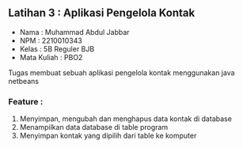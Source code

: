 ## Latihan 3 : Aplikasi Pengelola Kontak

- Nama        : Muhammad Abdul Jabbar
- NPM         : 2210010343
- Kelas       : 5B Reguler BJB
- Mata Kuliah : PBO2

Tugas membuat sebuah aplikasi pengelola kontak menggunakan java netbeans


### Feature :
1. Menyimpan, mengubah dan menghapus data kontak di database
2. Menampilkan data database di table program
3. Menyimpan kontak yang dipilih dari table ke komputer
